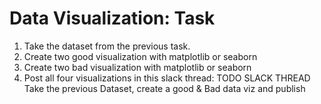 # Data Visualization: Task

1. Take the dataset from the previous task. 
2. Create two good visualization with matplotlib or seaborn
3. Create two bad visualization with matplotlib or seaborn
4. Post all four visualizations in this slack thread: TODO SLACK THREAD
Take the previous Dataset, create a good & Bad data viz and publish